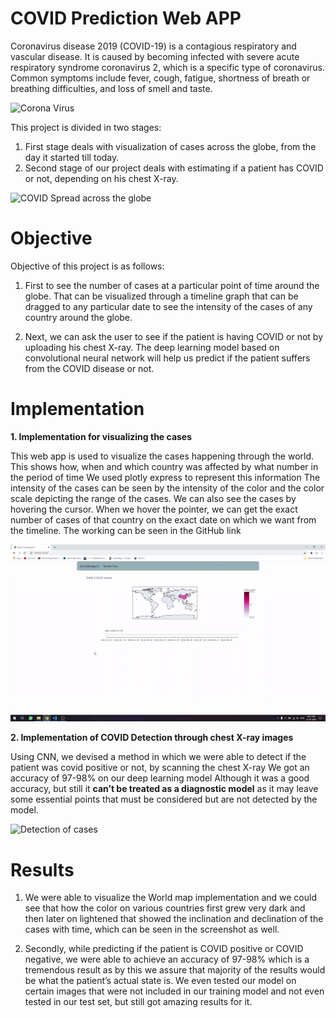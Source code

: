 # COVID Prediction Web APP

Coronavirus disease 2019 (COVID-19) is a contagious respiratory and vascular disease. 
It is caused by becoming infected with severe acute respiratory syndrome coronavirus 2, which is a specific type of coronavirus. 
Common symptoms include fever, cough, fatigue, shortness of breath or breathing difficulties, and loss of smell and taste.

![Corona Virus](https://img.theweek.in/content/dam/week/news/health/images/2020/1/1/COVID-19-Virus-Structure-Diagram-Coronavirus-SARS-CoV-2019-nCoV-virus-sheme-sliced-model-RNA-shut.jpg)

This project is divided in two stages:
1. First stage deals with visualization of cases across the globe, from the day it started till today.
2. Second stage of our project deals with estimating if a patient has COVID or not, depending on his chest X-ray.

![COVID Spread across the globe](https://scitechdaily.com/images/COVID-19-Coronavirus-Map-March-19.jpg)

# Objective

Objective of this project is as follows:
1. First to see the number of cases at a particular point of time around the globe. 
That can be visualized through a timeline graph that can be dragged to any particular date to see the intensity of the cases of any country around the globe.

2. Next, we can ask the user to see if the patient is having COVID or not by uploading his chest X-ray. 
The deep learning model based on convolutional neural network will help us predict if the patient suffers from the COVID disease or not.

# Implementation

**1. Implementation for visualizing the cases**

This web app is used to visualize the cases happening through the world.
This shows how, when and which country was affected by what number in the period of time
We used plotly express to represent this information
The intensity of the cases can be seen by the intensity of the color and the color scale depicting the range of the cases. We can also see the cases by hovering the cursor.
When we hover the pointer, we can get the exact number of cases of that country on the exact date on which we want from the timeline.
The working can be seen in the GitHub link

![Working of Visualization](https://github.com/GursahajKohli/COVID/blob/master/Covid_Prediction_App/ezgif.com-gif-maker%20(3).gif)


**2. Implementation of COVID Detection through chest X-ray images**

Using CNN, we devised a method in which we were able to detect if the patient was covid positive or not, by scanning the chest X-ray
We got an accuracy of 97-98% on our deep learning model
Although it was a good accuracy, but still it **can’t be treated as a diagnostic model** as it may leave some essential points that must be considered but are not detected by the model.

![Detection of cases](https://github.com/GursahajKohli/COVID/blob/master/Covid_Prediction_App/ezgif.com-gif-maker%20(4).gif)

# Results

1. We were able to visualize the World map implementation and we could see that how the color on various countries first grew very dark and then later on lightened that showed the inclination and declination of the cases with time, which can be seen in the screenshot as well.

2. Secondly, while predicting if the patient is COVID positive or COVID negative, we were able to achieve an accuracy of 97-98% which is a tremendous result as by this we assure that majority of the results would be what the patient’s actual state is.
We even tested our model on certain images that were not included in our training model and not even tested in our test set, but still got amazing results for it.




